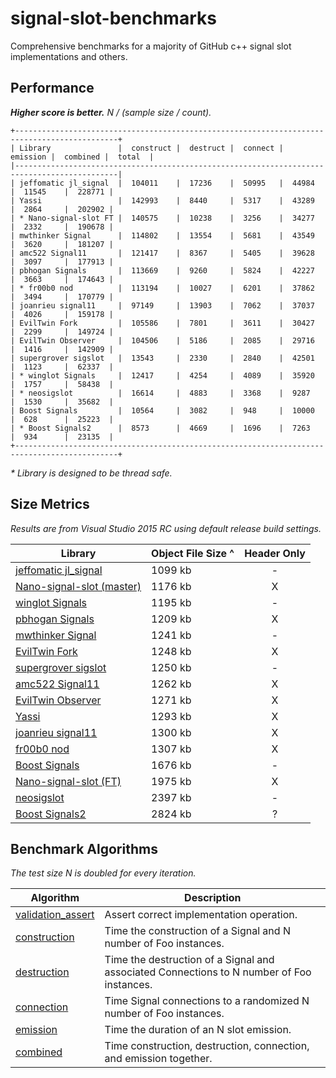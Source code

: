 # signal-slot-benchmarks
Comprehensive benchmarks for a majority of GitHub c++ signal slot implementations and others.

Performance
-----------

**_Higher score is better._** _N / (sample size / count)._

```
+---------------------------------------------------------------------------------------------+
| Library               |  construct |  destruct |  connect |  emission |  combined |  total  |
|---------------------------------------------------------------------------------------------|
| jeffomatic jl_signal  |  104011    |  17236    |  50995   |  44984    |  11545    |  228771 |
| Yassi                 |  142993    |  8440     |  5317    |  43289    |  2864     |  202902 |
| * Nano-signal-slot FT |  140575    |  10238    |  3256    |  34277    |  2332     |  190678 |
| mwthinker Signal      |  114802    |  13554    |  5681    |  43549    |  3620     |  181207 |
| amc522 Signal11       |  121417    |  8367     |  5405    |  39628    |  3097     |  177913 |
| pbhogan Signals       |  113669    |  9260     |  5824    |  42227    |  3663     |  174643 |
| * fr00b0 nod          |  113194    |  10027    |  6201    |  37862    |  3494     |  170779 |
| joanrieu signal11     |  97149     |  13903    |  7062    |  37037    |  4026     |  159178 |
| EvilTwin Fork         |  105586    |  7801     |  3611    |  30427    |  2299     |  149724 |
| EvilTwin Observer     |  104506    |  5186     |  2085    |  29716    |  1416     |  142909 |
| supergrover sigslot   |  13543     |  2330     |  2840    |  42501    |  1123     |  62337  |
| * winglot Signals     |  12417     |  4254     |  4089    |  35920    |  1757     |  58438  |
| * neosigslot          |  16614     |  4883     |  3368    |  9287     |  1530     |  35682  |
| Boost Signals         |  10564     |  3082     |  948     |  10000    |  628      |  25223  |
| * Boost Signals2      |  8573      |  4669     |  1696    |  7263     |  934      |  23135  |
+---------------------------------------------------------------------------------------------+
```
_* Library is designed to be thread safe._

Size Metrics
------------

_Results are from Visual Studio 2015 RC using default release build settings._

| Library | Object File Size ^ | Header Only |
| ------- | ------------------ |:-----------:|
| [jeffomatic jl_signal](https://github.com/jeffomatic/jl_signal) | 1099 kb | - |
| [Nano-signal-slot (master)](https://github.com/NoAvailableAlias/nano-signal-slot/tree/master) | 1176 kb | X |
| [winglot Signals](https://github.com/winglot/Signals) | 1195 kb | - |
| [pbhogan Signals](https://github.com/pbhogan/Signals) | 1209 kb | X |
| [mwthinker Signal](https://github.com/mwthinker/Signal) | 1241 kb | - |
| [EvilTwin Fork](https://github.com/NoAvailableAlias/signal-slot-benchmark/blob/master/benchmark/lib/eviltwin/observer_fork.hpp) | 1248 kb | X |
| [supergrover sigslot](https://github.com/supergrover/sigslot) | 1250 kb | - |
| [amc522 Signal11](https://github.com/amc522/Signal11) | 1262 kb | X |
| [EvilTwin Observer](http://eviltwingames.com/blog/the-observer-pattern-revisited/) | 1271 kb | X |
| [Yassi](http://www.codeproject.com/Articles/867044/Yassi-Yet-Another-Signal-Slot-Implementation) | 1293 kb | X |
| [joanrieu signal11](https://github.com/joanrieu/signal11) | 1300 kb | X |
| [fr00b0 nod](https://github.com/fr00b0/nod) | 1307 kb | X |
| [Boost Signals](http://www.boost.org/doc/libs/1_56_0/doc/html/signals.html) | 1676 kb | - |
| [Nano-signal-slot (FT)](https://github.com/NoAvailableAlias/nano-signal-slot/tree/FT) | 1975 kb | X |
| [neosigslot](http://www.i42.co.uk/stuff/neosigslot.htm) | 2397 kb | - |
| [Boost Signals2](http://www.boost.org/doc/libs/1_56_0/doc/html/signals2.html) | 2824 kb | ? |

Benchmark Algorithms
--------------------

_The test size N is doubled for every iteration._

| Algorithm | Description |
| --------- | ----------- |
| [validation_assert](https://github.com/NoAvailableAlias/signal-slot-benchmarks/blob/master/benchmark.hpp#L21) | Assert correct implementation operation. |
| [construction](https://github.com/NoAvailableAlias/signal-slot-benchmarks/blob/master/benchmark.hpp#L46) | Time the construction of a Signal and N number of Foo instances. |
| [destruction](https://github.com/NoAvailableAlias/signal-slot-benchmarks/blob/master/benchmark.hpp#L67) | Time the destruction of a Signal and associated Connections to N number of Foo instances. |
| [connection](https://github.com/NoAvailableAlias/signal-slot-benchmarks/blob/master/benchmark.hpp#L97) | Time Signal connections to a randomized N number of Foo instances. |
| [emission](https://github.com/NoAvailableAlias/signal-slot-benchmarks/blob/master/benchmark.hpp#L125) | Time the duration of an N slot emission. |
| [combined](https://github.com/NoAvailableAlias/signal-slot-benchmarks/blob/master/benchmark.hpp#L155) | Time construction, destruction, connection, and emission together. |

